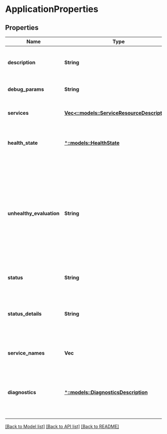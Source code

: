# ApplicationProperties

## Properties
Name | Type | Description | Notes
------------ | ------------- | ------------- | -------------
**description** | **String** | User readable description of the application. | [optional] [default to null]
**debug_params** | **String** | Internal use. | [optional] [default to null]
**services** | [**Vec<::models::ServiceResourceDescription>**](ServiceResourceDescription.md) | describes the services in the application. | [optional] [default to null]
**health_state** | [***::models::HealthState**](HealthState.md) | Describes the health state of an application resource. | [optional] [default to null]
**unhealthy_evaluation** | **String** | When the application&#39;s health state is not &#39;Ok&#39;, this additional details from service fabric Health Manager for the user to know why the application is marked unhealthy. | [optional] [default to null]
**status** | **String** | Status of the application resource. | [optional] [default to null]
**status_details** | **String** | Gives additional information about the current status of the application deployment. | [optional] [default to null]
**service_names** | **Vec<String>** | Names of the services in the application. | [optional] [default to null]
**diagnostics** | [***::models::DiagnosticsDescription**](DiagnosticsDescription.md) | Describes the diagnostics definition and usage for an application resource. | [optional] [default to null]

[[Back to Model list]](../README.md#documentation-for-models) [[Back to API list]](../README.md#documentation-for-api-endpoints) [[Back to README]](../README.md)


